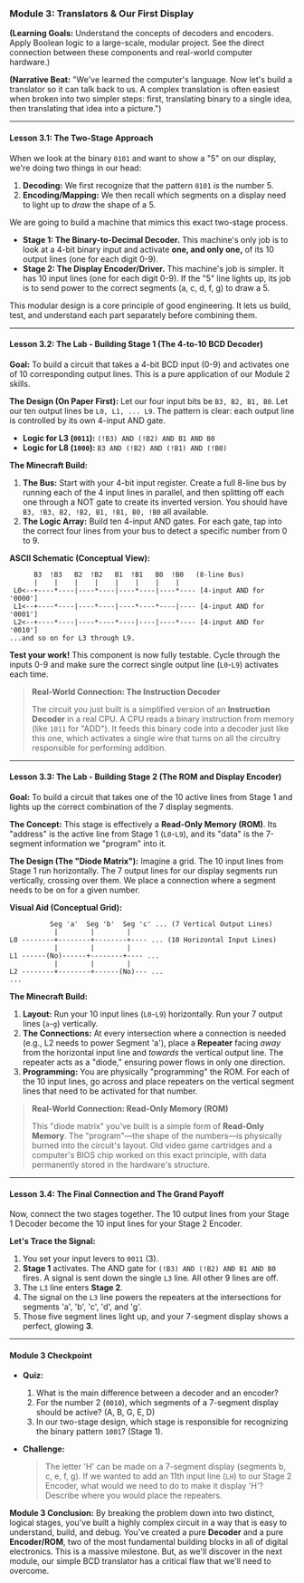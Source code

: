 ### **Module 3: Translators & Our First Display**

**(Learning Goals:** Understand the concepts of decoders and encoders. Apply Boolean logic to a large-scale, modular project. See the direct connection between these components and real-world computer hardware.)

**(Narrative Beat:** "We've learned the computer's language. Now let's build a translator so it can talk back to us. A complex translation is often easiest when broken into two simpler steps: first, translating binary to a single idea, then translating that idea into a picture.")

---

#### **Lesson 3.1: The Two-Stage Approach**

When we look at the binary `0101` and want to show a "5" on our display, we're doing two things in our head:
1.  **Decoding:** We first recognize that the pattern `0101` *is* the number 5.
2.  **Encoding/Mapping:** We then recall which segments on a display need to light up to *draw* the shape of a 5.

We are going to build a machine that mimics this exact two-stage process.

*   **Stage 1: The Binary-to-Decimal Decoder.** This machine's only job is to look at a 4-bit binary input and activate **one, and only one,** of its 10 output lines (one for each digit 0-9).
*   **Stage 2: The Display Encoder/Driver.** This machine's job is simpler. It has 10 input lines (one for each digit 0-9). If the "5" line lights up, its job is to send power to the correct segments (a, c, d, f, g) to draw a 5.

This modular design is a core principle of good engineering. It lets us build, test, and understand each part separately before combining them.

---

#### **Lesson 3.2: The Lab - Building Stage 1 (The 4-to-10 BCD Decoder)**

**Goal:** To build a circuit that takes a 4-bit BCD input (0-9) and activates one of 10 corresponding output lines. This is a pure application of our Module 2 skills.

**The Design (On Paper First):**
Let our four input bits be `B3, B2, B1, B0`. Let our ten output lines be `L0, L1, ... L9`. The pattern is clear: each output line is controlled by its own 4-input AND gate.
*   **Logic for L3 (`0011`):** `(!B3) AND (!B2) AND B1 AND B0`
*   **Logic for L8 (`1000`):** `B3 AND (!B2) AND (!B1) AND (!B0)`

**The Minecraft Build:**
1.  **The Bus:** Start with your 4-bit input register. Create a full 8-line bus by running each of the 4 input lines in parallel, and then splitting off each one through a NOT gate to create its inverted version. You should have `B3, !B3, B2, !B2, B1, !B1, B0, !B0` all available.
2.  **The Logic Array:** Build ten 4-input AND gates. For each gate, tap into the correct four lines from your bus to detect a specific number from 0 to 9.

**ASCII Schematic (Conceptual View):**
```
      B3  !B3   B2  !B2   B1  !B1   B0  !B0   (8-line Bus)
      |    |    |    |    |    |    |    |
 L0<--+----*----|----*----|----*----|----*---- [4-input AND for '0000']
 L1<--+----*----|----*----|----*----*----|---- [4-input AND for '0001']
 L2<--+----*----|----*----*----|----|----*---- [4-input AND for '0010']
...and so on for L3 through L9.
```
**Test your work!** This component is now fully testable. Cycle through the inputs 0-9 and make sure the correct single output line (`L0`-`L9`) activates each time.

> **Real-World Connection: The Instruction Decoder**
>
> The circuit you just built is a simplified version of an **Instruction Decoder** in a real CPU. A CPU reads a binary instruction from memory (like `1011` for "ADD"). It feeds this binary code into a decoder just like this one, which activates a single wire that turns on all the circuitry responsible for performing addition.

---

#### **Lesson 3.3: The Lab - Building Stage 2 (The ROM and Display Encoder)**

**Goal:** To build a circuit that takes one of the 10 active lines from Stage 1 and lights up the correct combination of the 7 display segments.

**The Concept:** This stage is effectively a **Read-Only Memory (ROM)**. Its "address" is the active line from Stage 1 (`L0`-`L9`), and its "data" is the 7-segment information we "program" into it.

**The Design (The "Diode Matrix"):**
Imagine a grid. The 10 input lines from Stage 1 run horizontally. The 7 output lines for our display segments run vertically, crossing over them. We place a connection where a segment needs to be on for a given number.

**Visual Aid (Conceptual Grid):**
```
          Seg 'a'  Seg 'b'  Seg 'c' ... (7 Vertical Output Lines)
           |        |        |
L0 --------+--------+--------+---- ... (10 Horizontal Input Lines)
           |        |        |
L1 ------(No)------+--------+---- ...
           |        |        |
L2 --------+--------+------(No)--- ...
...
```

**The Minecraft Build:**
1.  **Layout:** Run your 10 input lines (`L0`-`L9`) horizontally. Run your 7 output lines (`a`-`g`) vertically.
2.  **The Connections:** At every intersection where a connection is needed (e.g., L2 needs to power Segment 'a'), place a **Repeater** facing *away* from the horizontal input line and *towards* the vertical output line. The repeater acts as a "diode," ensuring power flows in only one direction.
3.  **Programming:** You are physically "programming" the ROM. For each of the 10 input lines, go across and place repeaters on the vertical segment lines that need to be activated for that number.

> **Real-World Connection: Read-Only Memory (ROM)**
>
> This "diode matrix" you've built is a simple form of **Read-Only Memory**. The "program"—the shape of the numbers—is physically burned into the circuit's layout. Old video game cartridges and a computer's BIOS chip worked on this exact principle, with data permanently stored in the hardware's structure.

---

#### **Lesson 3.4: The Final Connection and The Grand Payoff**

Now, connect the two stages together. The 10 output lines from your Stage 1 Decoder become the 10 input lines for your Stage 2 Encoder.

**Let's Trace the Signal:**
1.  You set your input levers to `0011` (3).
2.  **Stage 1** activates. The AND gate for `(!B3) AND (!B2) AND B1 AND B0` fires. A signal is sent down the single `L3` line. All other 9 lines are off.
3.  The `L3` line enters **Stage 2**.
4.  The signal on the `L3` line powers the repeaters at the intersections for segments 'a', 'b', 'c', 'd', and 'g'.
5.  Those five segment lines light up, and your 7-segment display shows a perfect, glowing **3**.

---

#### **Module 3 Checkpoint**

*   **Quiz:**
    1.  What is the main difference between a decoder and an encoder?
    2.  For the number 2 (`0010`), which segments of a 7-segment display should be active? (A, B, G, E, D)
    3.  In our two-stage design, which stage is responsible for recognizing the binary pattern `1001`? (Stage 1).

*   **Challenge:**
    > The letter 'H' can be made on a 7-segment display (segments b, c, e, f, g). If we wanted to add an 11th input line (`LH`) to our Stage 2 Encoder, what would we need to do to make it display 'H'? Describe where you would place the repeaters.

**Module 3 Conclusion:**
By breaking the problem down into two distinct, logical stages, you've built a highly complex circuit in a way that is easy to understand, build, and debug. You've created a pure **Decoder** and a pure **Encoder/ROM**, two of the most fundamental building blocks in all of digital electronics. This is a massive milestone. But, as we'll discover in the next module, our simple BCD translator has a critical flaw that we'll need to overcome.